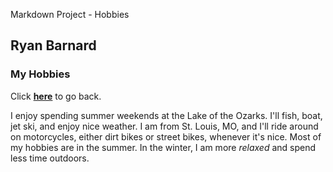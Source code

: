Markdown Project - Hobbies

Ryan Barnard
------------

### My Hobbies

Click [**here**](README.md) to go back.

I enjoy spending summer weekends at the Lake of the Ozarks. I'll fish, boat, jet ski, and enjoy nice weather. I am from St. Louis, MO, and I'll ride around on motorcycles, either dirt bikes or street bikes, whenever it's nice. Most of my hobbies are in the summer. In the winter, I am more _relaxed_ and spend less time outdoors.